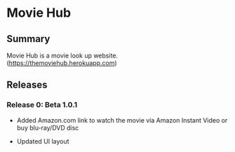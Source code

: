 # Movie Hub

## Summary

Movie Hub is a movie look up website.
(https://themoviehub.herokuapp.com)

## Releases

### Release 0: Beta 1.0.1

* Added Amazon.com link to watch the movie via Amazon Instant Video or buy blu-ray/DVD disc

* Updated UI layout

